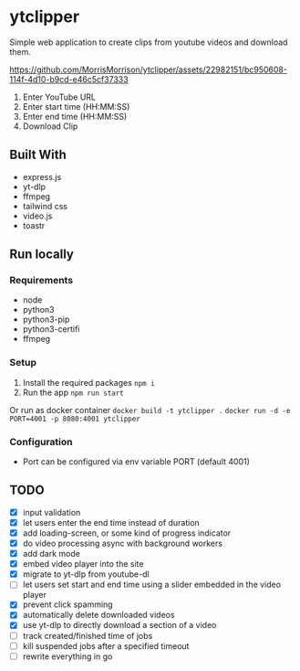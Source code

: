# ytclipper
Simple web application to create clips from youtube videos and download them.


https://github.com/MorrisMorrison/ytclipper/assets/22982151/bc950608-114f-4d10-b9cd-e46c5cf37333


1. Enter YouTube URL
2. Enter start time (HH:MM:SS)
3. Enter end time (HH:MM:SS)
4. Download Clip


## Built With
- express.js 
- yt-dlp
- ffmpeg
- tailwind css
- video.js
- toastr

## Run locally
### Requirements
- node
- python3
- python3-pip
- python3-certifi
- ffmpeg

### Setup
1. Install the required packages
`npm i`
2. Run the app
`npm run start`

Or run as docker container 
`docker build -t ytclipper .`
`docker run -d -e PORT=4001 -p 8080:4001 ytclipper`

### Configuration
- Port can be configured via env variable PORT (default 4001)

## TODO
- [x] input validation
- [x] let users enter the end time instead of duration
- [x] add loading-screen, or some kind of progress indicator
- [x] do video processing async with background workers
- [x] add dark mode
- [x] embed video player into the site
- [x] migrate to yt-dlp from youtube-dl
- [ ] let users set start and end time using a slider embedded in the video player
- [x] prevent click spamming
- [x] automatically delete downloaded videos
- [x] use yt-dlp to directly download a section of a video
- [ ] track created/finished time of jobs
- [ ] kill suspended jobs after a specified timeout
- [ ] rewrite everything in go
